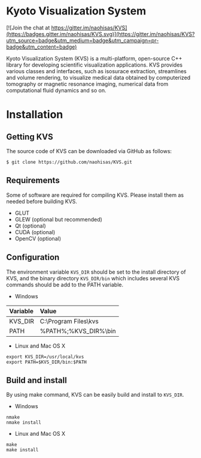 Kyoto Visualization System
===
[![Join the chat at https://gitter.im/naohisas/KVS](https://badges.gitter.im/naohisas/KVS.svg)](https://gitter.im/naohisas/KVS?utm_source=badge&utm_medium=badge&utm_campaign=pr-badge&utm_content=badge)

Kyoto Visualization System (KVS) is a multi-platform, open-source C++ library for developing scientific visualization applications. KVS provides various classes and interfaces, such as isosurace extraction, streamlines and volume rendering, to visualize medical data obtained by computerized tomography or magnetic resonance imaging, numerical data from computational fluid dynamics and so on.

# Installation

## Getting KVS
The source code of KVS can be downloaded via GitHub as follows:
```
$ git clone https://github.com/naohisas/KVS.git
```

## Requirements
Some of software are required for compiling KVS. Please install them as needed before building KVS.
* GLUT
* GLEW (optional but recommended)
* Qt (optional)
* CUDA (optional)
* OpenCV (optional)

## Configuration
The environment variable ```KVS_DIR``` should be set to the install directory of KVS, and the binary directory ```KVS_DIR/bin``` which includes several KVS commands should be add to the PATH variable.

+ Windows

|Variable|Value|
|:-------|:----|
|KVS_DIR |C:\Program Files\kvs|
|PATH|%PATH%;%KVS_DIR%\bin|

+ Linux and Mac OS X
```
export KVS_DIR=/usr/local/kvs
export PATH=$KVS_DIR/bin:$PATH
```

## Build and install
By using make command, KVS can be easily build and install to ```KVS_DIR```.

+ Windows
```
nmake
nmake install
```

+ Linux and Mac OS X
```
make
make install
```
